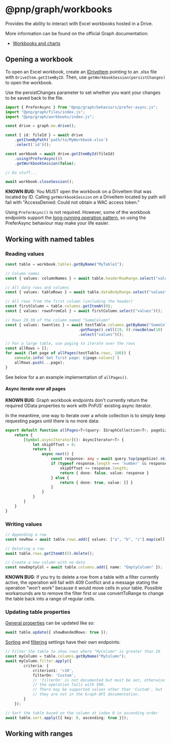 # @pnp/graph/workbooks

Provides the ability to interact with Excel workbooks hosted in a Drive.

More information can be found on the official Graph documentation:

- [Workbooks and charts](https://learn.microsoft.com/en-us/graph/api/resources/excel)

## Opening a workbook
To open an Excel workbook, create an [IDriveItem](./files.md) pointing to an .xlsx file with `DriveItem.getItemByID`. Then, use `getWorkbookSession(persistChanges)` to open the workbook.

Use the persistChanges parameter to set whether you want your changes to be saved back to the file.

```Typescript
import { PreferAsync } from "@pnp/graph/behaviors/prefer-async.js";
import "@pnp/graph/files/index.js";
import "@pnp/graph/workbooks/index.js";

const drive = graph.me.drive();

const { id: fileId } = await drive
    .getItemByPath('path/to/MyWorkbook.xlsx')
    .select('id')();

const workbook = await drive.getItemById(fileId)
    .using(PreferAsync())
    .getWorkbookSession(false);

// Do stuff...

await workbook.closeSession();
```
**KNOWN BUG**: You MUST open the workbook on a DriveItem that was located by ID. Calling `getWorkbookSession` on a DriveItem located by path will fail with "AccessDenied: Could not obtain a WAC access token."

Using `PreferAsync()` is not required. However, some of the workbook endpoints support the [long-running operation pattern](https://learn.microsoft.com/en-us/graph/workbook-best-practice?tabs=http#work-with-apis-that-take-a-long-time-to-complete), so using the PreferAsync behaviour may make your life easier.

## Working with named tables
### Reading values
```Typescript
const table = workbook.tables.getByName("MyTable1");

// Column names
const { values: columnNames } = await table.headerRowRange.select("values")();

// All data rows and columns
const { values: tableRows } = await table.dataBodyRange.select("values")();

// All rows from the first column (including the header)
const firstColumn = table.columns.getItemAt(0);
const { values: rowsFromCol } = await firstColumn.select("values")();

// Rows 20-30 of the column named "SomeColumn"
const { values: twenties } = await testTable.columns.getByName("SomeColumn")
                                .getRange().cell(19, 0).rowsBelow(10)
                                .select("values")();

// For a large table, use paging to iterate over the rows
const allRows = [];
for await (let page of allPages(testTable.rows, 100)) {
    console.info(`Got first page: ${page.values}`)
    allRows.push(...page);
}
```
See below for a an example implementation of `allPages()`.

#### Async iterate over all pages
**KNOWN BUG**: Graph workbook endpoints don't currently return the required
OData properties to work with PnPJS' existing async iterator.

In the meantime, one way to iterate over a whole collection is to simply
keep requesting pages until there is no more data:
```Typescript
export default function allPages<T>(query: IGraphCollection<T>, pageSize: number) {
    return {
        [Symbol.asyncIterator](): AsyncIterator<T> {
            let skipOffset = 0;
            return {
                async next() {
                    const response: any = await query.top(pageSize).skip(skipOffset)();
                    if (typeof response.length === 'number' && response.length > 0) {
                        skipOffset += response.length;
                        return { done: false, value: response }
                    } else {
                        return { done: true, value: [] }
                    }
                }
            }
        }
    }
}
```
### Writing values
```Typescript
// Appending a row
const newRow = await table.rows.add({ values: ["a", "b", "c"].map(cell => [cell]) });

// Deleting a row
await table.rows.getItemAt(5).delete();

// Create a new column with no data
const newEmptyCol = await table.columns.add({ name: "EmptyColumn" });

```
**KNOWN BUG**: If you try to delete a row from a table with a filter currently active, the operation will fail with 409 Conflict and a message stating the operation "won't work" because it would move cells in your table. Possible workarounds are to remove the filter first or use convertToRange to change the table back into a range of regular cells.
### Updating table properties
[General properties](https://learn.microsoft.com/en-us/graph/api/resources/workbooktable?view=graph-rest-1.0#properties) can be updated like so:
```Typescript
await table.update({ showBandedRows: true });
```
[Sorting](https://learn.microsoft.com/en-us/graph/api/resources/workbooktablesort?view=graph-rest-1.0) and [filtering](https://learn.microsoft.com/en-us/graph/api/resources/workbookfilter?view=graph-rest-1.0) settings have their own endpoints:
```Typescript
// Filter the table to show rows where "MyColumn" is greater than 10
const myColumn = table.columns.getByName("MyColumn");
await myColumn.filter.apply({
        criteria: {
            criterion1: '>10',
            filterOn: 'Custom',
            // 'filterOn' is not documented but must be set, otherwise
            // the operation fails with 500. 
            // There may be supported values other than 'Custom', but
            // they are not in the Graph API documentation.
        }
    });

// Sort the table based on the column at index 0 in ascending order
await table.sort.apply([{ key: 0, ascending: true }]);
```
## Working with ranges